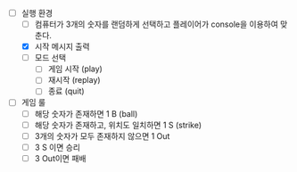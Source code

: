 - [ ] 실행 환경
	- [ ] 컴퓨터가 3개의 숫자를 랜덤하게 선택하고 플레이어가 console을 이용하여 맞춘다.
	- [x] 시작 메시지 출력
	- [ ] 모드 선택
		- [ ] 게임 시작 (play)
		- [ ] 재시작 (replay)
		- [ ] 종료 (quit)

- [ ] 게임 룰
	- [ ] 해당 숫자가 존재하면 1 B (ball)
	- [ ] 해당 숫자가 존재하고, 위치도 일치하면 1 S (strike)
	- [ ] 3개의 숫자가 모두 존재하지 않으면 1 Out
	- [ ] 3 S 이면 승리
	- [ ] 3 Out이면 패배